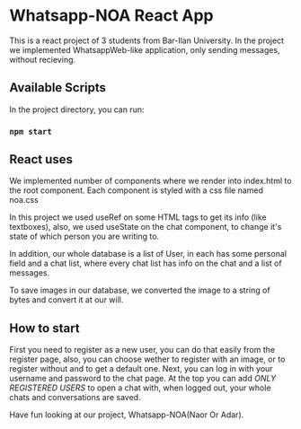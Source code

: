 # Whatsapp-NOA React App

This is a react project of 3 students from Bar-Ilan University. 
In the project we implemented WhatsappWeb-like application, only sending messages, without recieving.

## Available Scripts

In the project directory, you can run:

### `npm start`

## React uses
We implemented number of components where we render into index.html to the root component. Each component is styled
with a css file named noa.css

In this project we used useRef on some HTML tags to get its info (like textboxes),
also, we used useState on the chat component, to change it's state of which person you are writing to.

In addition, our whole database is a list of User, in each has some personal field and a chat list, where every
chat list has info on the chat and a list of messages.

To save images in our database, we converted the image to a string of bytes and convert it at our will.

## How to start
First you need to register as a new user, you can do that easily from the register page, also, you can choose
wether to register with an image, or to register without and to get a default one.
Next, you can log in with your username and password to the chat page.
At the top you can add *ONLY REGISTERED USERS* to open a chat with, when logged out, your whole chats and conversations are saved.

Have fun looking at our project, Whatsapp-NOA(Naor Or Adar).
